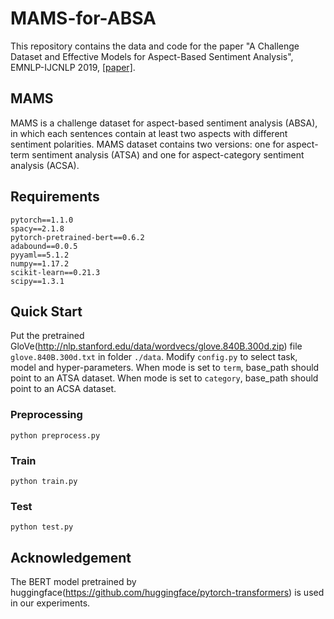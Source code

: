 # MAMS-for-ABSA

This repository contains the data and code for the paper "A Challenge Dataset and Effective Models for Aspect-Based Sentiment Analysis", EMNLP-IJCNLP 2019, [[paper]](https://www.aclweb.org/anthology/D19-1654.pdf).

## MAMS

MAMS is a challenge dataset for aspect-based sentiment analysis (ABSA), in which each sentences contain at least two aspects with different sentiment polarities. MAMS dataset contains two versions: one for aspect-term sentiment analysis (ATSA) and one for aspect-category sentiment analysis (ACSA).

## Requirements

```
pytorch==1.1.0
spacy==2.1.8
pytorch-pretrained-bert==0.6.2
adabound==0.0.5
pyyaml==5.1.2
numpy==1.17.2
scikit-learn==0.21.3
scipy==1.3.1
```

## Quick Start

Put the pretrained GloVe(http://nlp.stanford.edu/data/wordvecs/glove.840B.300d.zip) file `glove.840B.300d.txt` in folder `./data`.
Modify `config.py` to select task, model and hyper-parameters. When mode is set to `term`, base_path should point to an ATSA dataset. When mode is set to `category`, base_path should point to an ACSA dataset.

### Preprocessing

```
python preprocess.py
```

### Train

```
python train.py
```

### Test

```
python test.py
```

## Acknowledgement

The BERT model pretrained by huggingface(https://github.com/huggingface/pytorch-transformers) is used in our experiments.